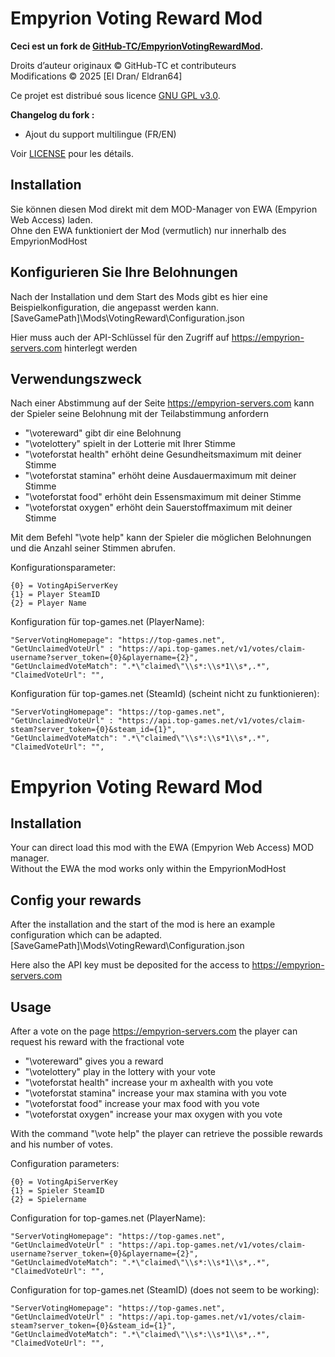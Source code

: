 # Empyrion Voting Reward Mod

**Ceci est un fork de [GitHub-TC/EmpyrionVotingRewardMod](https://github.com/GitHub-TC/EmpyrionVotingRewardMod).**

Droits d’auteur originaux © GitHub-TC et contributeurs  
Modifications © 2025 [El Dran/ Eldran64]

Ce projet est distribué sous licence [GNU GPL v3.0](LICENSE).

**Changelog du fork :**
- Ajout du support multilingue (FR/EN)

Voir [LICENSE](LICENSE) pour les détails.

## Installation
Sie können diesen Mod direkt mit dem MOD-Manager von EWA (Empyrion Web Access) laden. <br/>
Ohne den EWA funktioniert der Mod (vermutlich) nur innerhalb des EmpyrionModHost

## Konfigurieren Sie Ihre Belohnungen
Nach der Installation und dem Start des Mods gibt es hier eine Beispielkonfiguration, die angepasst werden kann.
[SaveGamePath]\\Mods\\VotingReward\\Configuration.json

Hier muss auch der API-Schlüssel für den Zugriff auf https://empyrion-servers.com hinterlegt werden

## Verwendungszweck
Nach einer Abstimmung auf der Seite https://empyrion-servers.com kann der Spieler seine Belohnung mit der Teilabstimmung anfordern
* "\\votereward" gibt dir eine Belohnung
* "\\votelottery" spielt in der Lotterie mit Ihrer Stimme
* "\\voteforstat health" erhöht deine Gesundheitsmaximum mit deiner Stimme
* "\\voteforstat stamina" erhöht deine Ausdauermaximum mit deiner Stimme
* "\\voteforstat food" erhöht dein Essensmaximum mit deiner Stimme
* "\\voteforstat oxygen" erhöht dein Sauerstoffmaximum mit deiner Stimme

Mit dem Befehl "\\vote help" kann der Spieler die möglichen Belohnungen und die Anzahl seiner Stimmen abrufen.

Konfigurationsparameter:
```
{0} = VotingApiServerKey
{1} = Player SteamID
{2} = Player Name
```

Konfiguration für top-games.net (PlayerName):
```
"ServerVotingHomepage": "https://top-games.net",
"GetUnclaimedVoteUrl" : "https://api.top-games.net/v1/votes/claim-username?server_token={0}&playername={2}",
"GetUnclaimedVoteMatch": ".*\"claimed\"\\s*:\\s*1\\s*,.*",
"ClaimedVoteUrl": "",
```

Konfiguration für top-games.net (SteamId) (scheint nicht zu funktionieren):
```
"ServerVotingHomepage": "https://top-games.net",
"GetUnclaimedVoteUrl" : "https://api.top-games.net/v1/votes/claim-steam?server_token={0}&steam_id={1}",
"GetUnclaimedVoteMatch": ".*\"claimed\"\\s*:\\s*1\\s*,.*",
"ClaimedVoteUrl": "",
```

# Empyrion Voting Reward Mod

## Installation
Your can direct load this mod with the EWA (Empyrion Web Access) MOD manager.<br/>
Without the EWA the mod works only within the EmpyrionModHost

## Config your rewards
After the installation and the start of the mod is here an example configuration which can be adapted.
[SaveGamePath]\\Mods\\VotingReward\\Configuration.json

Here also the API key must be deposited for the access to https://empyrion-servers.com

## Usage
After a vote on the page https://empyrion-servers.com the player can request his reward with the fractional vote
* "\\votereward" gives you a reward
* "\\votelottery" play in the lottery with your vote
* "\\voteforstat health" increase your m axhealth with you vote
* "\\voteforstat stamina" increase your max stamina with you vote
* "\\voteforstat food" increase your max food with you vote
* "\\voteforstat oxygen" increase your max oxygen with you vote

With the command "\\vote help" the player can retrieve the possible rewards and his number of votes.

Configuration parameters:
```
{0} = VotingApiServerKey
{1} = Spieler SteamID
{2} = Spielername
```

Configuration for top-games.net (PlayerName):
```
"ServerVotingHomepage": "https://top-games.net",
"GetUnclaimedVoteUrl" : "https://api.top-games.net/v1/votes/claim-username?server_token={0}&playername={2}",
"GetUnclaimedVoteMatch": ".*\"claimed\"\\s*:\\s*1\\s*,.*",
"ClaimedVoteUrl": "",
```

Configuration for top-games.net (SteamID) (does not seem to be working):
```
"ServerVotingHomepage": "https://top-games.net",
"GetUnclaimedVoteUrl" : "https://api.top-games.net/v1/votes/claim-steam?server_token={0}&steam_id={1}",
"GetUnclaimedVoteMatch": ".*\"claimed\"\\s*:\\s*1\\s*,.*",
"ClaimedVoteUrl": "",
```
